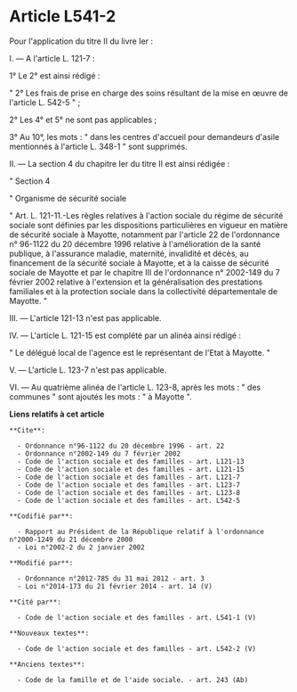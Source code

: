 # Article L541-2

Pour l'application du titre II du livre Ier : 

I. ― A l'article L. 121-7 : 

1° Le 2° est ainsi rédigé : 

" 2° Les frais de prise en charge des soins résultant de la mise en œuvre de l'article L. 542-5 " ; 

2° Les 4° et 5° ne sont pas applicables ; 

3° Au 10°, les mots : " dans les centres d'accueil pour demandeurs d'asile mentionnés à l'article L. 348-1 " sont supprimés. 

II. ― La section 4 du chapitre Ier du titre II est ainsi rédigée : 

" Section 4 

" Organisme de sécurité sociale 

" Art. L. 121-11.-Les règles relatives à l'action sociale du régime de sécurité sociale sont définies par les dispositions
particulières en vigueur en matière de sécurité sociale à Mayotte, notamment par l'article 22 de l'ordonnance n° 96-1122 du
20 décembre 1996 relative à l'amélioration de la santé publique, à l'assurance maladie, maternité, invalidité et décès, au
financement de la sécurité sociale à Mayotte, et à la caisse de sécurité sociale de Mayotte et par le chapitre III de
l'ordonnance n° 2002-149 du 7 février 2002 relative à l'extension et la généralisation des prestations familiales et à la
protection sociale dans la collectivité départementale de Mayotte. " 

III. ― L'article 121-13 n'est pas applicable. 

IV. ― L'article L. 121-15 est complété par un alinéa ainsi rédigé : 

" Le délégué local de l'agence est le représentant de l'Etat à Mayotte. " 

V. ― L'article L. 123-7 n'est pas applicable. 

VI. ― Au quatrième alinéa de l'article L. 123-8, après les mots : " des communes " sont ajoutés les mots : " à Mayotte ".

**Liens relatifs à cet article**

	**Cite**:

	  - Ordonnance n°96-1122 du 20 décembre 1996 - art. 22
	  - Ordonnance n°2002-149 du 7 février 2002
	  - Code de l'action sociale et des familles - art. L121-13
	  - Code de l'action sociale et des familles - art. L121-15
	  - Code de l'action sociale et des familles - art. L121-7
	  - Code de l'action sociale et des familles - art. L123-7
	  - Code de l'action sociale et des familles - art. L123-8
	  - Code de l'action sociale et des familles - art. L542-5

	**Codifié par**:

	  - Rapport au Président de la République relatif à l'ordonnance n°2000-1249 du 21 décembre 2000
	  - Loi n°2002-2 du 2 janvier 2002

	**Modifié par**:

	  - Ordonnance n°2012-785 du 31 mai 2012 - art. 3
	  - Loi n°2014-173 du 21 février 2014 - art. 14 (V)

	**Cité par**:

	  - Code de l'action sociale et des familles - art. L541-1 (V)

	**Nouveaux textes**:

	  - Code de l'action sociale et des familles - art. L542-2 (V)

	**Anciens textes**:

	  - Code de la famille et de l'aide sociale. - art. 243 (Ab)
